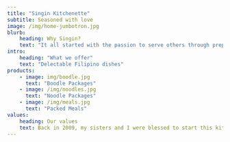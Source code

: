 ```yaml
---
title: "Singin Kitchenette"
subtitle: Seasoned with love
image: /img/home-jumbotron.jpg
blurb:
    heading: Why Singin?
    text: "It all started with the passion to serve others through preparing the food that they deserve. Singin is the Ilocano term for 'twins'"
intro:
    heading: "What we offer"
    text: "Delectable Filipino dishes"
products:
    - image: img/boodle.jpg
      text: "Boodle Packages"
    - image: /img/noodles.jpg
      text: "Noodle Packages"
    - image: /img/meals.jpg
      text: "Packed Meals"
values:
    heading: Our values
    text: Back in 2009, my sisters and I were blessed to start this kitchen with the help of our humble crew.  They made us believe that we can run the business and cater to the hungry customers. 
---
```


